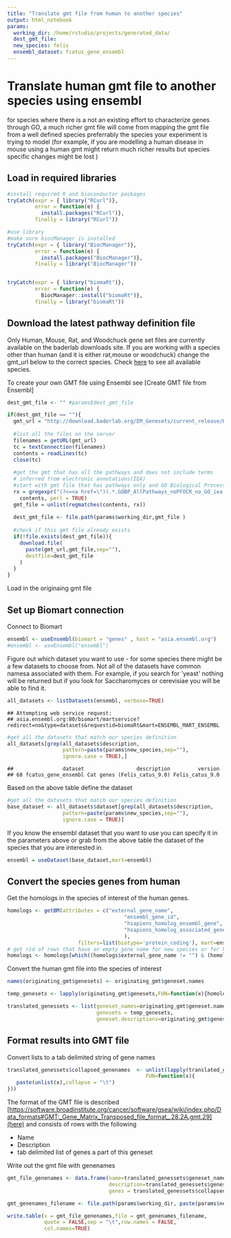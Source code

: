 ```yaml
---
title: "Translate gmt file from human to another species"
output: html_notebook
params:
  working_dir: /home/rstudio/projects/generated_data/
  dest_gmt_file: 
  new_species: felis
  ensembl_dataset: fcatus_gene_ensembl
---
```


# Translate human gmt file to another species using ensembl

for species where there is a not an existing effort to characterize genes through GO, a much richer gmt file will come from mapping the gmt file from a well defined species preferrably the species your experiment is trying to model (for example, if you are modelling a human disease in mouse using a human gmt might return much richer results but species specific changes might be lost )

## Load in required libraries


``` r
#install required R and bioconductor packages
tryCatch(expr = { library("RCurl")}, 
         error = function(e) {  
           install.packages("RCurl")}, 
         finally = library("RCurl"))

#use library
#make sure biocManager is installed
tryCatch(expr = { library("BiocManager")}, 
         error = function(e) { 
           install.packages("BiocManager")}, 
         finally = library("BiocManager"))


tryCatch(expr = { library("biomaRt")}, 
         error = function(e) { 
           BiocManager::install("biomaRt")}, 
         finally = library("biomaRt"))
```

## Download the latest pathway definition file

Only Human, Mouse, Rat, and Woodchuck gene set files are currently available on the baderlab downloads site.  If you are working with a species other than human (and it is either rat,mouse or woodchuck) change the gmt_url below to the correct species. Check [here](http://download.baderlab.org/EM_Genesets/current_release/) to see all available species.

To create your own GMT file using Ensembl see [Create GMT file from Ensembl]


``` r
dest_gmt_file <- "" #params$dest_gmt_file 

if(dest_gmt_file == ""){
  gmt_url = "http://download.baderlab.org/EM_Genesets/current_release/Human/symbol/"
  
  #list all the files on the server
  filenames = getURL(gmt_url)
  tc = textConnection(filenames)
  contents = readLines(tc)
  close(tc)
  
  #get the gmt that has all the pathways and does not include terms 
  # inferred from electronic annotations(IEA)
  #start with gmt file that has pathways only and GO Biological Process only.
  rx = gregexpr("(?<=<a href=\")(.*.GOBP_AllPathways_noPFOCR_no_GO_iea.*.)(.gmt)(?=\">)",
    contents, perl = TRUE)
  gmt_file = unlist(regmatches(contents, rx))
  
  dest_gmt_file <- file.path(params$working_dir,gmt_file )
  
  #check if this gmt file already exists
  if(!file.exists(dest_gmt_file)){
    download.file(
      paste(gmt_url,gmt_file,sep=""),
      destfile=dest_gmt_file
    )
  }
}
```



Load in the originaing gmt file


## Set up Biomart connection

Connect to Biomart

``` r
ensembl <- useEnsembl(biomart = "genes" , host = "asia.ensembl.org")
#ensembl <- useEnsembl("ensembl")
```


Figure out which dataset you want to use - for some species there might be a few datasets to choose from.  Not all of the datasets have common namesa associated with them.  For example, if you search for 'yeast' nothing will be returned but if you look for Saccharomyces or cerevisiae  you will be able to find it.


``` r
all_datasets <- listDatasets(ensembl, verbose=TRUE)
```

```
## Attempting web service request:
## asia.ensembl.org:80/biomart/martservice?redirect=no&type=datasets&requestid=biomaRt&mart=ENSEMBL_MART_ENSEMBL
```

``` r
#get all the datasets that match our species definition
all_datasets[grep(all_datasets$description,
                  pattern=paste(params$new_species,sep=""),
                  ignore.case = TRUE),]
```

```
##                dataset                 description         version
## 68 fcatus_gene_ensembl Cat genes (Felis_catus_9.0) Felis_catus_9.0
```

Based on the above table define the dataset

``` r
#get all the datasets that match our species definition
base_dataset <- all_datasets$dataset[grep(all_datasets$description,
                  pattern=paste(params$new_species,sep=""),
                  ignore.case = TRUE)]
```



If you know the ensembl dataset that you want to use you can specify it in the parameters above or grab from the above table the dataset of the species that you are interested in. 


``` r
ensembl = useDataset(base_dataset,mart=ensembl)
```

## Convert the species genes from human

Get the homologs in the species of interest of the human genes.

``` r
homologs <- getBM(attributes = c("external_gene_name",
                                      "ensembl_gene_id",
                                      "hsapiens_homolog_ensembl_gene", 
                                      "hsapiens_homolog_associated_gene_name" 
                                      ), 
                       filters=list(biotype='protein_coding'), mart=ensembl);
# get rid of rows that have an empty gene name for new species or for human
homologs <- homologs[which((homologs$external_gene_name != "") & (homologs$hsapiens_homolog_associated_gene_name != "")),]
```

Convert the human gmt file into the species of interest


``` r
names(originating_gmt$genesets) <- originating_gmt$geneset.names

temp_genesets <- lapply(originating_gmt$genesets,FUN=function(x){homologs$external_gene_name[which(homologs$hsapiens_homolog_associated_gene_name %in% unlist(x))]})

translated_genessets <- list(geneset_names=originating_gmt$geneset.names, 
                             genesets = temp_genesets,
                             geneset.descriptions=originating_gmt$geneset.descriptions)
```


## Format results into GMT file

Convert lists to a tab delimited string of gene names

``` r
translated_genessets$collapsed_genenames  <- unlist(lapply(translated_genessets$genesets,
                                             FUN=function(x){
   paste(unlist(x),collapse = "\t")
}))
```


The format of the GMT file is described [https://software.broadinstitute.org/cancer/software/gsea/wiki/index.php/Data_formats#GMT:_Gene_Matrix_Transposed_file_format_.28.2A.gmt.29](here) and consists of rows with the following

  * Name
  * Description
  * tab delimited list of genes a part of this geneset
  
  Write out the gmt file with genenames


``` r
gmt_file_genenames <- data.frame(name=translated_genessets$geneset_names,
                                 description=translated_genessets$geneset.descriptions,
                                 genes = translated_genessets$collapsed_genenames)

gmt_genenames_filename <- file.path(params$working_dir, paste(params$new_species,"convertedfrom",basename(dest_gmt_file),sep = "_"))

write.table(x = gmt_file_genenames,file = gmt_genenames_filename,
            quote = FALSE,sep = "\t",row.names = FALSE,
            col.names=TRUE)
```
